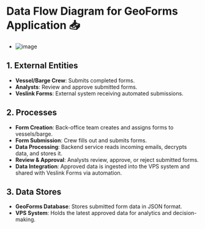 # Data Flow Diagram for GeoForms Application 📥

- ![image](https://github.com/user-attachments/assets/dbd91984-f49a-4c50-a6ad-9ae0eae8fcf0)

## 1. External Entities
- **Vessel/Barge Crew**: Submits completed forms.
- **Analysts**: Review and approve submitted forms.
- **Veslink Forms**: External system receiving automated submissions.

## 2. Processes
- **Form Creation**: Back-office team creates and assigns forms to vessels/barge.
- **Form Submission**: Crew fills out and submits forms.
- **Data Processing**: Backend service reads incoming emails, decrypts data, and stores it.
- **Review & Approval**: Analysts review, approve, or reject submitted forms.
- **Data Integration**: Approved data is ingested into the VPS system and shared with Veslink Forms via automation.

## 3. Data Stores
- **GeoForms Database**: Stores submitted form data in JSON format.
- **VPS System**: Holds the latest approved data for analytics and decision-making.

